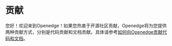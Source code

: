 # 贡献

您好！欢迎来到Openedge！如果您热衷于开源社区贡献，Openedge将为您提供两种贡献方式，分别是代码贡献和文档贡献。具体请参考[如何向Openedge贡献代码和文档](./doc/zh-cn/about/How-to-contribute.md)。

